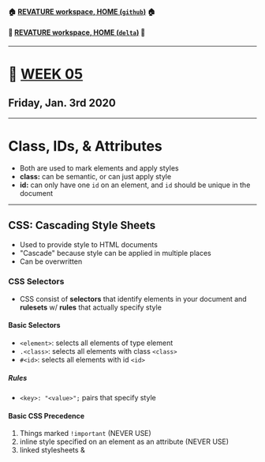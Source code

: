 #### :house: [REVATURE workspace, HOME (`github`)](https://github.com/joedonline/REVATURE__workspace)  :house:
#### :house_with_garden: [REVATURE workspace, HOME (`delta`)](https://github.com/deltachannel/REVATURE__workspace) :house_with_garden:
---
# :calendar: [WEEK 05](https://github.com/joedonline/REVATURE__workspace/tree/master/WEEK__nn)
## Friday, Jan. 3rd 2020

---
# Class, IDs, & Attributes
- Both are used to mark elements and apply styles
- **class:** can be semantic, or can just apply style
- **id:** can only have one `id` on an element, and `id` should be unique in the document

---
## CSS: Cascading Style Sheets
- Used to provide style to HTML documents
- "Cascade" because style can be applied in multiple places 
- Can be overwritten

### CSS Selectors
- CSS consist of **selectors** that identify elements in your document and **rulesets** w/ **rules** that actually specify style

#### Basic Selectors
- `<element>`: selects all elements of type element
- `.<class>`: selects all elements with class `<class>`
- `#<id>`: selects all elements with id `<id>`

##### Rules
- `<key>: "<value>";` pairs that specify style

#### Basic CSS Precedence
1. Things marked `!important` (NEVER USE)
2. inline style specified on an element as an attribute (NEVER USE)
3. linked stylesheets & <style> elements, in order (USE LINKED STYLESHEETS), overrides less-specific selectors

---
### CSS Box Model
- Elements displayed on the screen have content (their actual content, elements on text) surrounded by `padding`, `border`, and `margin`
- We can format the layout of our page by modifying the size of the content & padding, border, margin

---
## Bootstrap (CSS)
- Framework in HTML, CSS, JS, but will just make use of CSS
- We get `.css` files from Bootstrap's CDN & use them in our projects
- Use Bootstrap classes to apply styling to elements

### Why Bootstrap?
- Bootstrap provides responsive design - the page layout responds to your screen sizes/resolution
- We organize our page using the **Bootstrap Grid System**
- Grid System has 12-cols and as many rows as we like
- We specify the columns we want our elements to use
- In additionm, we specify at what screen size we want our columns to start stacking for responsive design

---
## CSS Combinators
- combines selectors to make more precise selectors:
  * **OR** combinator is a `,`
  * **AND** combinator is just concatenation
    - ex: `div.class` is div elements with `class="class"`
    - ex: important uderlined selects elements with `class="important-underlined"`
  * **Parent-child** CSS combinator uses `>`
    - ex: `ol > li`
    - ex: `.navbar > button` selects button elements that are direct children of `.navbar`
  * **Ancestor-Descendent** combinator uses ` ` (a space)
    - ex: `body div p`


